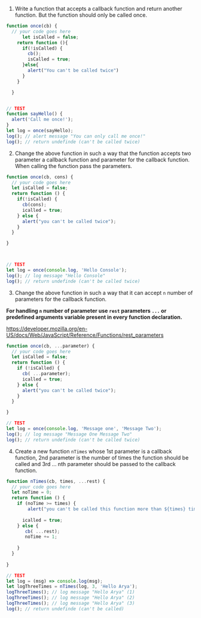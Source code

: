 1. Write a function that accepts a callback function and return another function. But the function should only be called once.

```js
function once(cb) {
  // your code goes here
      let isCalled = false;
    return function (){
      if(!isCalled) {
        cb();
        isCalled = true;
      }else{
        alert("You can't be called twice")
      }
    }

  }


// TEST
function sayHello() {
  alert('Call me once!');
}
let log = once(sayHello);
log(); // alert message "You can only call me once!"
log(); // return undefinde (can't be called twice)
```

2. Change the above function in such a way that the function accepts two parameter a callback function and parameter for the callback function. When calling the function pass the parameters.

```js
function once(cb, cons) {
  // your code goes here
  let isCalled = false;
  return function () {
    if(!isCalled) {
      cb(cons);
      icalled = true;
    } else {
      alert("you can't be called twice");
    }
  }

}



// TEST
let log = once(console.log, 'Hello Console');
log(); // log message "Hello Console"
log(); // return undefinde (can't be called twice)
```

3. Change the above function in such a way that it can accept `n` number of parameters for the callback function.

**For handling `n` number of parameter use `rest` parameters `...` or predefined arguments variable present in every function declaration.**

https://developer.mozilla.org/en-US/docs/Web/JavaScript/Reference/Functions/rest_parameters

```js
function once(cb, ...parameter) {
  // your code goes here
  let isCalled = false;
  return function () {
    if (!isCalled) {
      cb( ...parameter);
      icalled = true;
    } else {
      alert("you can't be called twice");
    }
  }

}

// TEST
let log = once(console.log, 'Message one', 'Message Two');
log(); // log message "Message One Message Two"
log(); // return undefinde (can't be called twice)
```

4. Create a new function `nTimes` whose 1st parameter is a callback function, 2nd parameter is the number of times the function should be called and 3rd ... nth parameter should be passed to the callback function.

```js
function nTimes(cb, times, ...rest) {
  // your code goes here
  let noTime = 0;
  return function () {
    if (noTime >= times) {
        alert("you can't be called this function more than ${times} times!");
     
      icalled = true;
    } else {
       cb( ...rest);
       noTime += 1;
    
    }
  }
  
}

// TEST
let log = (msg) => console.log(msg);
let logThreeTimes = nTimes(log, 3, 'Hello Arya');
logThreeTimes(); // log message "Hello Arya" (1)
logThreeTimes(); // log message "Hello Arya" (2)
logThreeTimes(); // log message "Hello Arya" (3)
log(); // return undefinde (can't be called)
```
